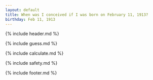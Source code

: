 ```yaml
---
layout: default
title: When was I conceived if I was born on February 11, 1913?
birthday: Feb 11, 1913
---
```


{% include header.md %}

{% include guess.md %}

{% include calculate.md %}

{% include safety.md %}

{% include footer.md %}



